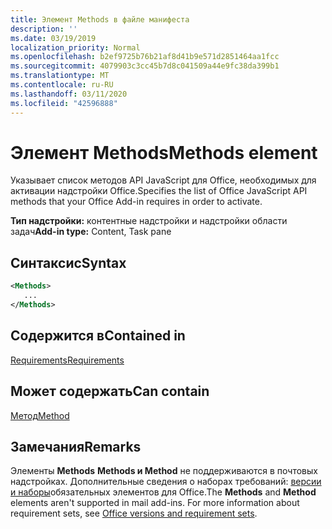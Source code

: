 ```yaml
---
title: Элемент Methods в файле манифеста
description: ''
ms.date: 03/19/2019
localization_priority: Normal
ms.openlocfilehash: b2ef9725b76b21af8d41b9e571d2851464aa1fcc
ms.sourcegitcommit: 4079903c3cc45b7d8c041509a44e9fc38da399b1
ms.translationtype: MT
ms.contentlocale: ru-RU
ms.lasthandoff: 03/11/2020
ms.locfileid: "42596888"
---
```

# <a name="methods-element"></a><span data-ttu-id="40025-102">Элемент Methods</span><span class="sxs-lookup"><span data-stu-id="40025-102">Methods element</span></span>

<span data-ttu-id="40025-103">Указывает список методов API JavaScript для Office, необходимых для активации надстройки Office.</span><span class="sxs-lookup"><span data-stu-id="40025-103">Specifies the list of Office JavaScript API methods that your Office Add-in requires in order to activate.</span></span>

<span data-ttu-id="40025-104">**Тип надстройки:** контентные надстройки и надстройки области задач</span><span class="sxs-lookup"><span data-stu-id="40025-104">**Add-in type:** Content, Task pane</span></span>

## <a name="syntax"></a><span data-ttu-id="40025-105">Синтаксис</span><span class="sxs-lookup"><span data-stu-id="40025-105">Syntax</span></span>

```XML
<Methods>
   ...
</Methods>
```

## <a name="contained-in"></a><span data-ttu-id="40025-106">Содержится в</span><span class="sxs-lookup"><span data-stu-id="40025-106">Contained in</span></span>

[<span data-ttu-id="40025-107">Requirements</span><span class="sxs-lookup"><span data-stu-id="40025-107">Requirements</span></span>](requirements.md)

## <a name="can-contain"></a><span data-ttu-id="40025-108">Может содержать</span><span class="sxs-lookup"><span data-stu-id="40025-108">Can contain</span></span>

[<span data-ttu-id="40025-109">Метод</span><span class="sxs-lookup"><span data-stu-id="40025-109">Method</span></span>](method.md)

## <a name="remarks"></a><span data-ttu-id="40025-110">Замечания</span><span class="sxs-lookup"><span data-stu-id="40025-110">Remarks</span></span>

<span data-ttu-id="40025-111">Элементы **Methods** **Methods и Method** не поддерживаются в почтовых надстройках. Дополнительные сведения о наборах требований: [версии и наборы](../../develop/office-versions-and-requirement-sets.md)обязательных элементов для Office.</span><span class="sxs-lookup"><span data-stu-id="40025-111">The **Methods** and **Method** elements aren't supported in mail add-ins. For more information about requirement sets, see [Office versions and requirement sets](../../develop/office-versions-and-requirement-sets.md).</span></span>

